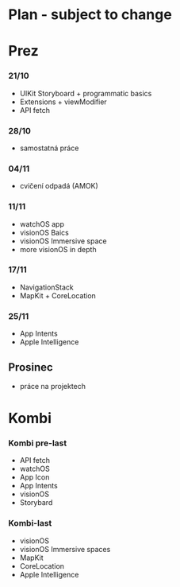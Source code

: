 # Plan - subject to change

# Prez 

### 21/10
* UIKit Storyboard + programmatic basics
* Extensions + viewModifier
* API fetch

### 28/10
* samostatná práce
  
### 04/11
* cvičení odpadá (AMOK)

### 11/11
* watchOS app
* visionOS Baics
* visionOS Immersive space
* more visionOS in depth

### 17/11
* NavigationStack
* MapKit + CoreLocation

### 25/11
* App Intents
* Apple Intelligence


## Prosinec
* práce na projektech

# Kombi
### Kombi pre-last
* API fetch
* watchOS
* App Icon
* App Intents
* visionOS
* Storybard

### Kombi-last
* visionOS
* visionOS Immersive spaces
* MapKit
* CoreLocation
* Apple Intelligence

  
